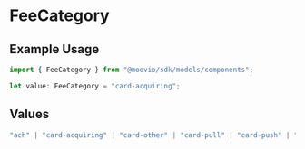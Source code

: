 # FeeCategory

## Example Usage

```typescript
import { FeeCategory } from "@moovio/sdk/models/components";

let value: FeeCategory = "card-acquiring";
```

## Values

```typescript
"ach" | "card-acquiring" | "card-other" | "card-pull" | "card-push" | "monthly-platform" | "network-passthrough" | "other" | "rtp"
```